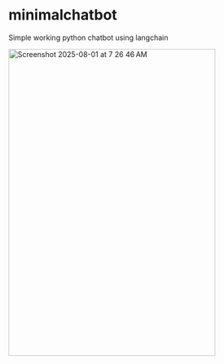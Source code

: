 # minimalchatbot
Simple working python chatbot using langchain



<img width="406" height="603" alt="Screenshot 2025-08-01 at 7 26 46 AM" src="https://github.com/user-attachments/assets/6c25ae7c-2850-4ec7-aeec-1c9274e90200" />
